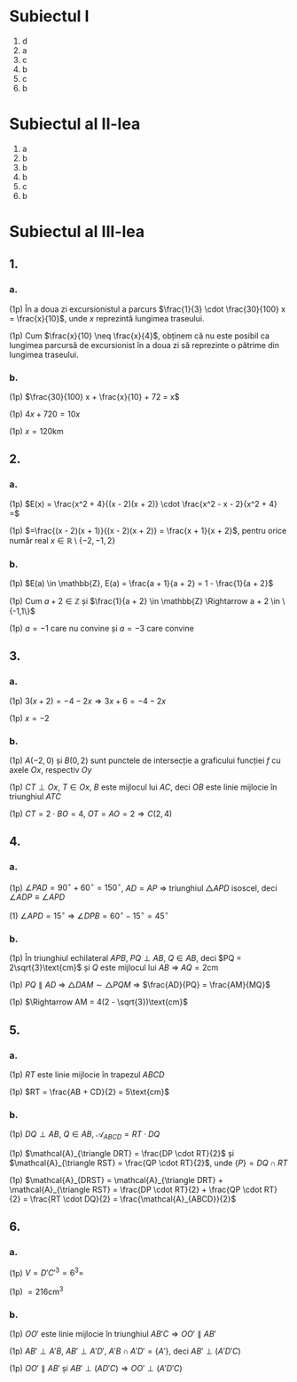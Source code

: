 # Subiectul I

1. d
2. a
3. c
4. b
5. c
6. b

# Subiectul al II-lea

1. a
2. b
3. b
4. b
5. c
6. b

# Subiectul al III-lea

## 1.

### a.

(1p) În a doua zi excursionistul a parcurs $\frac{1}{3} \cdot \frac{30}{100} x = \frac{x}{10}$, unde $x$ reprezintă lungimea traseului.

(1p) Cum $\frac{x}{10} \neq \frac{x}{4}$, obținem că nu este posibil ca lungimea parcursă de excursionist în a doua zi să reprezinte o pătrime din lungimea traseului.

### b.

(1p) $\frac{30}{100} x + \frac{x}{10} + 72 = x$

(1p) $4x + 720 = 10x$

(1p) $x = 120\text{km}$

## 2.

### a.

(1p) $E(x) = \frac{x^2 + 4}{(x - 2)(x + 2)} \cdot \frac{x^2 - x - 2}{x^2 + 4} =$

(1p) $=\frac{(x - 2)(x + 1)}{(x - 2)(x + 2)} = \frac{x + 1}{x + 2}$, pentru orice număr real $x \in \mathbb{R} \setminus \{-2, -1, 2\}$

### b.

(1p) $E(a) \in \mathbb{Z}, E(a) = \frac{a + 1}{a + 2} = 1 - \frac{1}{a + 2}$

(1p) Cum $a + 2 \in \mathbb{Z}$ și $\frac{1}{a + 2} \in \mathbb{Z} \Rightarrow a + 2 \in \{-1,1\}$

(1p) $a = -1$ care nu convine și $a = -3$ care convine

## 3.

### a.

(1p) $3(x + 2) = -4 - 2x \Rightarrow 3x + 6 = -4 - 2x$

(1p) $x = -2$

### b.

(1p) $A(-2,0)$ și $B(0,2)$ sunt punctele de intersecție a graficului funcției $f$ cu axele $Ox$, respectiv $Oy$

(1p) $CT \perp Ox$, $T \in Ox$, $B$ este mijlocul lui $AC$, deci $OB$ este linie mijlocie în triunghiul $ATC$

(1p) $CT = 2 \cdot BO = 4$, $OT = AO = 2 \Rightarrow C(2,4)$

## 4.

### a.

(1p) $\angle PAD = 90^\circ + 60^\circ = 150^\circ$, $AD = AP$ $\Rightarrow$ triunghiul $\triangle APD$ isoscel, deci $\angle ADP \equiv \angle APD$

(1) $\angle APD = 15^\circ$ $\Rightarrow$ $\angle DPB = 60^\circ - 15^\circ = 45^\circ$

### b.

(1p) În triunghiul echilateral $APB$, $PQ \perp AB$, $Q \in AB$, deci $PQ = 2\sqrt{3}\text{cm}$ și $Q$ este mijlocul lui $AB$ $\Rightarrow$ $AQ = 2$cm

(1p) $PQ \parallel AD$ $\Rightarrow$ $\triangle DAM \sim \triangle PQM$ $\Rightarrow$ $\frac{AD}{PQ} = \frac{AM}{MQ}$

(1p) $\Rightarrow AM = 4(2 - \sqrt{3})\text{cm}$

## 5.

### a.

(1p) $RT$ este linie mijlocie în trapezul $ABCD$

(1p) $RT = \frac{AB + CD}{2} = 5\text{cm}$

### b.

(1p) $DQ \perp AB$, $Q \in AB$, $\mathcal{A}_{ABCD} = RT \cdot DQ$

(1p) $\mathcal{A}_{\triangle DRT} = \frac{DP \cdot RT}{2}$ și $\mathcal{A}_{\triangle RST} = \frac{QP \cdot RT}{2}$, unde $\{P\} = DQ \cap RT$

(1p) $\mathcal{A}_{DRST} = \mathcal{A}_{\triangle DRT} + \mathcal{A}_{\triangle RST} = \frac{DP \cdot RT}{2} + \frac{QP \cdot RT}{2} = \frac{RT \cdot DQ}{2} = \frac{\mathcal{A}_{ABCD}}{2}$

## 6.

### a.

(1p) $V = D'C'^3 = 6^3 =$

(1p) $= 216\text{cm}^3$

### b.

(1p) $OO'$ este linie mijlocie în triunghiul $AB'C \Rightarrow OO' \parallel AB'$

(1p) $AB' \perp A'B$, $AB' \perp A'D'$, $A'B \cap A'D' = \{A'\}$, deci $AB' \perp (A'D'C)$

(1p) $OO' \parallel AB'$ și $AB' \perp (AD'C) \Rightarrow OO' \perp (A'D'C)$
